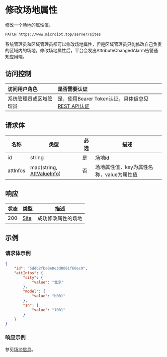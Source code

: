 # 修改场地属性

修改一个场地的属性值。

``` HTTP
PATCH https://www.microiot.top/server/sites
```
系统管理员和区域管理员都可以修改场地属性，但是区域管理员只能修改自己负责的区域内的场地。修改场地属性后，平台会发出AttributeChangedAlarm告警通知应用端。

## 访问控制

| 访问用户角色           | 是否需要认证                                 |
| :--------------------- | :------------------------------------------- |
| 系统管理员或区域管理员 | 是，使用Bearer Token认证，具体信息见[REST API认证](../api.md) |


## 请求体

| 名称     | 类型                                                         | 必选 | 描述                                     |
| -------- | ------------------------------------------------------------ | ---- | ---------------------------------------- |
| id       | string                                                       | 是   | 场地id                                   |
| attInfos | map(string, [AttValueInfo](../datatype/valueinfo.md#attvalueinfo)) | 否   | 场地属性值，key为属性名称，value为属性值 |


## 响应

| 状态 | 类型                    | 描述               |
| ---- | ----------------------- | ------------------ |
| 200  | [Site](addsite.md#site) | 成功修改属性的场地 |



## 示例

### 请求体示例

``` JSON
{
    "id": "5ddb2fbe0e8e3d0001f60ec9",
    "attInfos": {
        "city": {
            "value": "北京"
        },
        "model": {
            "value": "b001"
        },
        "sn": {
            "value": "1001"
        }
    }
}
```

### 响应示例

参见[场地信息](addsite.md#_7)。

